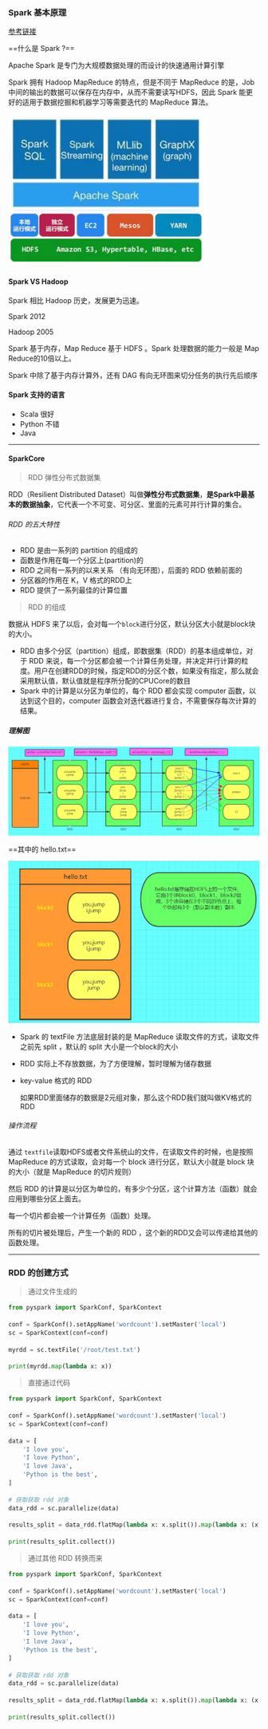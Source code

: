 ### Spark 基本原理

[参考链接](https://www.cnblogs.com/qingyunzong/p/8899715.html)

==什么是 Spark ?==

Apache Spark 是专门为大规模数据处理的而设计的快速通用计算引擎

Spark 拥有 Hadoop MapReduce 的特点，但是不同于 MapReduce 的是，Job 中间的输出的数据可以保存在内存中，从而不需要读写HDFS，因此 Spark 能更好的适用于数据挖掘和机器学习等需要迭代的 MapReduce 算法。

![](../图片资料/1004194-20160829161404996-1972748563.png)



#### Spark VS Hadoop 

Spark 相比 Hadoop 历史，发展更为迅速。

Spark 2012 

Hadoop 2005

Spark 基于内存，Map Reduce 基于 HDFS 。Spark 处理数据的能力一般是 Map Reduce的10倍以上。

Spark 中除了基于内存计算外，还有 DAG 有向无环图来切分任务的执行先后顺序



#### Spark 支持的语言

- Scala 很好
- Python 不错
- Java 

---

#### SparkCore

> RDD 弹性分布式数据集

RDD（Resilient Distributed Dataset）叫做**弹性分布式数据集**，**是Spark中最基本的数据抽象**，它代表一个不可变、可分区、里面的元素可并行计算的集合。

###### RDD 的五大特性

- RDD 是由一系列的 partition 的组成的
- 函数是作用在每一个分区上(partition)的
- RDD 之间有一系列的以来关系 （有向无环图），后面的 RDD 依赖前面的
- 分区器的作用在 K，V 格式的RDD上
- RDD 提供了一系列最佳的计算位置



> RDD 的组成

数据从 HDFS 来了以后，会对每一个`block`进行分区，默认分区大小就是block块的大小。

- RDD 由多个分区（partition）组成，即数据集（RDD）的基本组成单位，对于 RDD 来说，每一个分区都会被一个计算任务处理，并决定并行计算的粒度。用户在创建RDD的时候，指定RDD的分区个数，如果没有指定，那么就会采用默认值，默认值就是程序所分配的CPUCore的数目
- Spark 中的计算是以分区为单位的，每个 RDD 都会实现 computer 函数，以达到这个目的，computer 函数会对迭代器进行复合，不需要保存每次计算的结果。

##### 理解图

![](../图片资料/1228818-20180421133911520-1150689001.png)

==其中的 hello.txt==

![](../图片资料/1228818-20180421134031551-1670646166.png)



- Spark 的 textFile 方法底层封装的是 MapReduce 读取文件的方式，读取文件之前先 split ，默认的 split 大小是一个block的大小

- RDD 实际上不存放数据，为了方便理解，暂时理解为储存数据

- key-value 格式的 RDD

  如果RDD里面储存的数据是2元组对象，那么这个RDD我们就叫做KV格式的RDD



###### 操作流程

通过 `textfile`读取HDFS或者文件系统山的文件，在读取文件的时候，也是按照 MapReduce 的方式读取，会对每一个 block 进行分区，默认大小就是 block 块的大小（就是 MapReduce 的切片规则）

然后 RDD 的计算是以分区为单位的，有多少个分区，这个计算方法（函数）就会应用到哪些分区上面去。

每一个切片都会被一个计算任务（函数）处理。

所有的切片被处理后，产生一个新的 RDD ，这个新的RDD又会可以传递给其他的函数处理。

---

### RDD 的创建方式

> 通过文件生成的

```python
from pyspark import SparkConf, SparkContext

conf = SparkConf().setAppName('wordcount').setMaster('local')
sc = SparkContext(conf=conf)

myrdd = sc.textFile('/root/test.txt')

print(myrdd.map(lambda x: x))

```

> 直接通过代码

```python
from pyspark import SparkConf, SparkContext

conf = SparkConf().setAppName('wordcount').setMaster('local')
sc = SparkContext(conf=conf)

data = [
    'I love you',
    'I love Python',
    'I love Java',
    'Python is the best',
]

# 获取获取 rdd 对象
data_rdd = sc.parallelize(data)

results_split = data_rdd.flatMap(lambda x: x.split()).map(lambda x: (x, 1)).reduceByKey(lambda a, b: a + b)

print(results_split.collect())
```

> 通过其他 RDD 转换而来

```python
from pyspark import SparkConf, SparkContext

conf = SparkConf().setAppName('wordcount').setMaster('local')
sc = SparkContext(conf=conf)

data = [
    'I love you',
    'I love Python',
    'I love Java',
    'Python is the best',
]

# 获取获取 rdd 对象
data_rdd = sc.parallelize(data)

results_split = data_rdd.flatMap(lambda x: x.split()).map(lambda x: (x, 1)).reduceByKey(lambda a, b: a + b)

print(results_split.collect())
```

